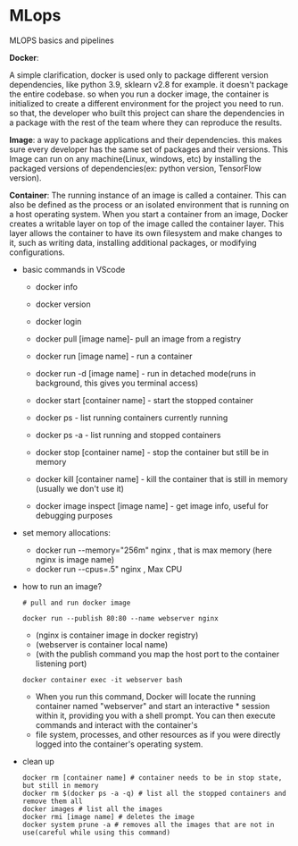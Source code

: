 # MLops
MLOPS basics and pipelines 

**Docker**:  

A simple clarification, docker is used only to package different version dependencies, like python 3.9, sklearn v2.8 for example. it doesn't package the entire codebase. so when you run a docker image, the container is initialized to create a different environment for the project you need to run. so that, the developer who built this project can share the dependencies in a package with the rest of the team where they can reproduce the results. 

**Image**: a way to package applications and their dependencies. this makes sure every developer has the same set of packages and their versions. This Image can run on any machine(Linux, windows, etc) by installing the packaged versions of dependencies(ex: python version, TensorFlow version).  

**Container**: The running instance of an image is called a container. This can also be defined as the process or an isolated environment that is running on a host operating system. When you start a container from an image, Docker creates a writable layer on top of the image called the container layer. This layer allows the container to have its own filesystem and make changes to it, such as writing data, installing additional packages, or modifying configurations.  

  * basic commands in VScode
    * docker info
    * docker version
    * docker login  
   
    * docker pull [image name]- pull an image from a registry
    * docker run [image name] - run a container
    * docker run -d [image name] - run in detached mode(runs in background, this gives you terminal access)
    * docker start [container name] - start the stopped container
    * docker ps - list running containers currently running
    * docker ps -a - list running and stopped containers
    * docker stop [container name] - stop the container but still be in memory 
    * docker kill [container name] - kill the container that is still in memory (usually we don't use it)
    * docker image inspect [image name] - get image info, useful for debugging purposes
      
  * set memory allocations:
    * docker run --memory="256m" nginx , that is max memory (here nginx is image name)
    * docker run --cpus=.5" nginx , Max CPU

  * how to run an image?
    ```
    # pull and run docker image  
                                        
    docker run --publish 80:80 --name webserver nginx
    ```
    
    * (nginx is container image in docker registry)  
    * (webserver is container local name)  
    * (with the publish command you map the host port to the container listening port)

    ```
    docker container exec -it webserver bash
    ```

    * When you run this command, Docker will locate the running container named "webserver" and start an interactive            * session within it, providing you with a shell prompt. You can then execute commands and interact with the container's 
    * file system, processes, and other resources as if you were directly logged into the container's operating system.  
    

  * clean up
    ```
    docker rm [container name] # container needs to be in stop state, but still in memory
    docker rm $(docker ps -a -q) # list all the stopped containers and remove them all  
    docker images # list all the images  
    docker rmi [image name] # deletes the image  
    docker system prune -a # removes all the images that are not in use(careful while using this command)  
    
    ```

  
    
    
                       
